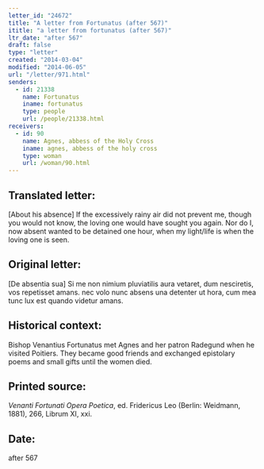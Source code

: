 ```yaml
---
letter_id: "24672"
title: "A letter from Fortunatus (after 567)"
ititle: "a letter from fortunatus (after 567)"
ltr_date: "after 567"
draft: false
type: "letter"
created: "2014-03-04"
modified: "2014-06-05"
url: "/letter/971.html"
senders:
  - id: 21338
    name: Fortunatus
    iname: fortunatus
    type: people
    url: /people/21338.html
receivers:
  - id: 90
    name: Agnes, abbess of the Holy Cross
    iname: agnes, abbess of the holy cross
    type: woman
    url: /woman/90.html
---
```

<h2> Translated letter:</h2>[About his absence]
If the excessively rainy air did not prevent me,
though you would not know, the loving one would have sought you again.
Nor do I, now absent wanted to be detained one hour,
when my light/life is when the loving one is seen.
<h2 class="mt-4"> Original letter:</h2>[De absentia sua]
Si me non nimium pluviatilis aura vetaret,
dum nesciretis, vos repetisset amans.
nec volo nunc absens una detenter ut hora,
cum mea tunc lux est quando videtur amans.
<h2 class="mt-4"> Historical context:</h2>Bishop Venantius Fortunatus met Agnes and her patron Radegund when he visited Poitiers. They became good friends and exchanged epistolary poems and small gifts until the women died.
<h2 class="mt-4"> Printed source:</h2><p><em>Venanti Fortunati Opera Poetica</em>, ed. Fridericus Leo (Berlin: Weidmann, 1881), 266, Librum XI, xxi.</p><h2 class="mt-4"> Date:</h2>after 567